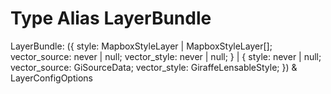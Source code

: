 # Type Alias LayerBundle

LayerBundle: ({
    style: MapboxStyleLayer | MapboxStyleLayer[];
    vector_source: never | null;
    vector_style: never | null;
} | {
    style: never | null;
    vector_source: GiSourceData;
    vector_style: GiraffeLensableStyle;
}) & LayerConfigOptions


